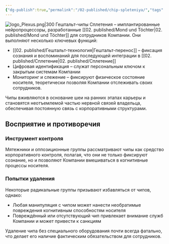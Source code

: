 ```yaml
---
{"dg-publish":true,"permalink":"/02-published/chip-spleteniya/","tags":["понятие"]}
---
```


![logo_Plexus.png|300](/img/user/09.%20files/logo_Plexus.png)
Гештальт-чипы Сплетения – имплантированные нейропроцессоры, разработанные [[02. published/Mond und Töchter\|02. published/Mond und Töchter]] для сотрудников Компании. Они выполняют несколько ключевых функций:

- [[02. published/Гештальт-технология\|Гештальт-перенос]] – фиксация сознания и воспоминаний для последующей интеграции в [[02. published/Сплетение\|02. published/Сплетение]]
- Цифровая идентификация – служат персональным ключом к закрытым системам Компании
- Мониторинг и слежение – фиксируют физическое состояние носителя, теоретически позволяя Компании отслеживать своих сотрудников.

Чипы вживляются в основание шеи на ранних этапах карьеры и становятся неотъемлемой частью нервной связей владельца, обеспечивая постоянную связь с корпоративными структурами.
## Восприятие и противоречия
### Инструмент контроля
Мятежники и оппозиционные группы рассматривают чипы как средство корпоративного контроля, полагая, что они не только фиксируют сознание, но и позволяют Компании вмешиваться в когнитивные процессы носителя.

### Попытки удаления
Некоторые радикальные группы призывают избавляться от чипов, однако:

- Любая манипуляция с чипом может нанести необратимые повреждения когнитивным способностям носителя
- Повреждённый или отсутствующий чип привлекает внимание служб Компании и может привести к санкциям

Удаление чипа без специального оборудования почти всегда фатально, что делает его наличие фактическим обязательством для сотрудников.